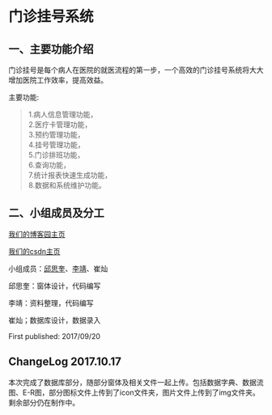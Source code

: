 # 门诊挂号系统

## 一、主要功能介绍

门诊挂号是每个病人在医院的就医流程的第一步，一个高效的门诊挂号系统将大大增加医院工作效率，提高效益。    
    
主要功能:    

> 1.病人信息管理功能，  
> 2.医疗卡管理功能，  
> 3.预约管理功能，  
> 4.挂号管理功能，  
> 5.门诊排班功能，  
> 6.查询功能，   
> 7.统计报表快速生成功能，   
> 8.数据和系统维护功能。      

## 二、小组成员及分工

[我们的博客园主页](https://www.cnblogs.com/qq1353842241)  

[我们的csdn主页](http://my.csdn.net/qsining)  

小组成员：[邱思奎](https://github.com/qskui1314
)、[李靖](https://github.com/jl223vy)、崔灿  

邱思奎：窗体设计，代码编写  

李靖：资料整理，代码编写  

崔灿；数据库设计，数据录入  

First published: 2017/09/20

## ChangeLog 2017.10.17

   本次完成了数据库部分，随部分窗体及相关文件一起上传。包括数据字典、数据流图、E-R图，部分图标文件上传到了icon文件夹，图片文件上传到了img文件夹。剩余部分仍在制作中。
